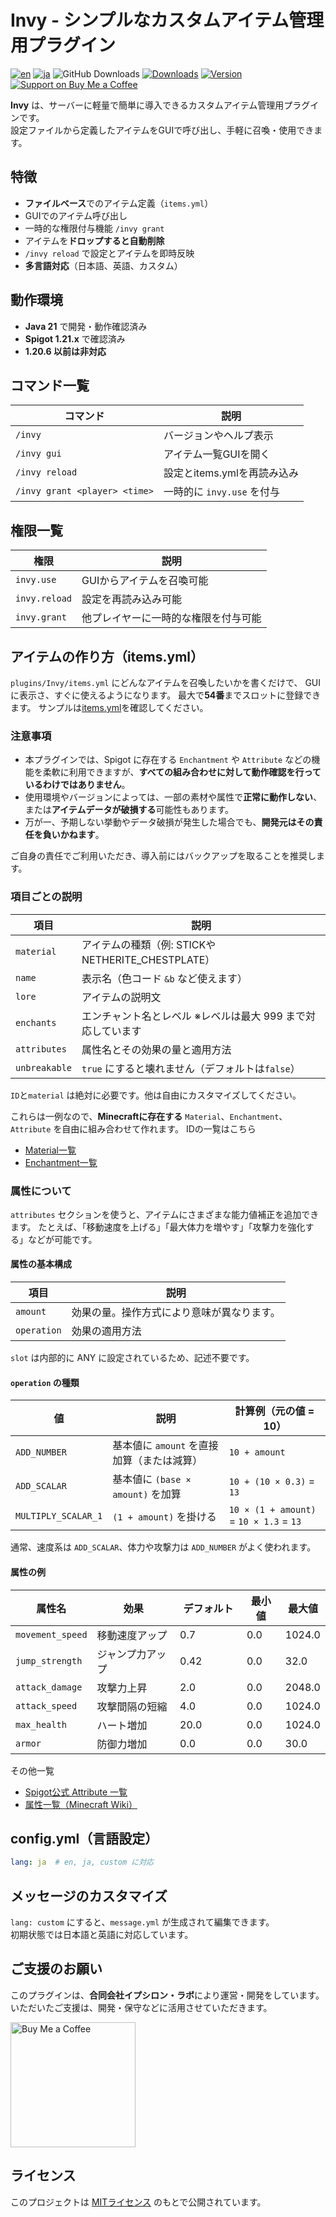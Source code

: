 # Invy - シンプルなカスタムアイテム管理用プラグイン

[![en](https://img.shields.io/badge/lang-en-red.svg)](README_en.md)
[![ja](https://img.shields.io/badge/lang-ja-blue.svg)](README.md)
![GitHub Downloads](https://img.shields.io/github/downloads/epsilon-labs-llc/Invy/total?color=orange&label=GitHub%20Downloads)
[![Downloads](https://img.shields.io/spiget/downloads/124328?label=Spigot%20Downloads&color=orange)](https://www.spigotmc.org/resources/124328/)
[![Version](https://img.shields.io/spiget/version/124328?color=brightgreen)](https://www.spigotmc.org/resources/124328/)
[![Support on Buy Me a Coffee](https://img.shields.io/badge/Support-Buy%20Me%20a%20Coffee-ffdd00?logo=buymeacoffee)](https://buymeacoffee.com/epsilonlabs)

**Invy** は、サーバーに軽量で簡単に導入できるカスタムアイテム管理用プラグインです。  
設定ファイルから定義したアイテムをGUIで呼び出し、手軽に召喚・使用できます。

## 特徴

- **ファイルベース**でのアイテム定義（`items.yml`）
- GUIでのアイテム呼び出し
- 一時的な権限付与機能 `/invy grant`
- アイテムを**ドロップすると自動削除**
- `/invy reload` で設定とアイテムを即時反映
- **多言語対応**（日本語、英語、カスタム）

## 動作環境

- **Java 21** で開発・動作確認済み
- **Spigot 1.21.x** で確認済み
- **1.20.6 以前は非対応**

## コマンド一覧

| コマンド                          | 説明                   |
|-------------------------------|----------------------|
| `/invy`                       | バージョンやヘルプ表示          |
| `/invy gui`                   | アイテム一覧GUIを開く         |
| `/invy reload`                | 設定とitems.ymlを再読み込み   |
| `/invy grant <player> <time>` | 一時的に `invy.use` を付与  |

## 権限一覧

| 権限            | 説明                 |
|---------------|--------------------|
| `invy.use`    | GUIからアイテムを召喚可能     |
| `invy.reload` | 設定を再読み込み可能         |
| `invy.grant`  | 他プレイヤーに一時的な権限を付与可能 |

## アイテムの作り方（items.yml）

`plugins/Invy/items.yml` にどんなアイテムを召喚したいかを書くだけで、 GUIに表示さ、すぐに使えるようになります。
最大で**54番**までスロットに登録できます。
サンプルは[items.yml](src/main/resources/items.yml)を確認してください。

### 注意事項
- 本プラグインでは、Spigot に存在する `Enchantment` や `Attribute` などの機能を柔軟に利用できますが、**すべての組み合わせに対して動作確認を行っているわけではありません**。
- 使用環境やバージョンによっては、一部の素材や属性で**正常に動作しない**、または**アイテムデータが破損する**可能性もあります。
- 万が一、予期しない挙動やデータ破損が発生した場合でも、**開発元はその責任を負いかねます**。

ご自身の責任でご利用いただき、導入前にはバックアップを取ることを推奨します。

### 項目ごとの説明

| 項目            | 説明                                     |
|---------------|----------------------------------------|
| `material`    | アイテムの種類（例: STICKやNETHERITE_CHESTPLATE） |
| `name`        | 表示名（色コード `&b` など使えます）                  |
| `lore`        | アイテムの説明文                               |
| `enchants`    | エンチャント名とレベル ※レベルは最大 999 まで対応しています      |
| `attributes`  | 属性名とその効果の量と適用方法                        |
| `unbreakable` | `true`  にすると壊れません（デフォルトは`false`）       |

`ID`と`material` は絶対に必要です。他は自由にカスタマイズしてください。

これらは一例なので、**Minecraftに存在する** `Material`、`Enchantment`、`Attribute` を自由に組み合わせて作れます。
IDの一覧はこちら
- [Material一覧](https://hub.spigotmc.org/javadocs/bukkit/org/bukkit/Material.html)
- [Enchantment一覧](https://hub.spigotmc.org/javadocs/bukkit/org/bukkit/enchantments/Enchantment.html)

### 属性について
`attributes` セクションを使うと、アイテムにさまざまな能力値補正を追加できます。
たとえば、「移動速度を上げる」「最大体力を増やす」「攻撃力を強化する」などが可能です。

#### 属性の基本構成
| 項目           | 説明                    |
|--------------|-----------------------|
| `amount`     | 効果の量。操作方式により意味が異なります。 |
| `operation`  | 効果の適用方法               |

`slot` は内部的に ANY に設定されているため、記述不要です。

#### `operation` の種類
| 値                   | 説明                         | 計算例（元の値 = 10）                           |
|---------------------|----------------------------|-----------------------------------------|
| `ADD_NUMBER`        | 基本値に `amount` を直接加算（または減算） | `10 + amount`                           |
| `ADD_SCALAR`        | 基本値に `(base × amount)` を加算 | `10 + (10 × 0.3)` = `13`                |
| `MULTIPLY_SCALAR_1` | `(1 + amount)` を掛ける        | `10 × (1 + amount)` = `10 × 1.3` = `13` |

通常、速度系は `ADD_SCALAR`、体力や攻撃力は `ADD_NUMBER` がよく使われます。

#### 属性の例
| 属性名	             | 効果       | デフォルト　 | 最小値	 | 最大値    |
|------------------|----------|--------|------|--------|
| `movement_speed` | 移動速度アップ  | 0.7　   | 0.0  | 1024.0 |
| `jump_strength`  | ジャンプ力アップ | 0.42	  | 0.0	 | 32.0   |
| `attack_damage`  | 攻撃力上昇    | 2.0　   | 0.0	 | 2048.0 |
| `attack_speed`   | 攻撃間隔の短縮  | 4.0	   | 0.0  | 1024.0 |
| `max_health`     | ハート増加    | 20.0	  | 0.0  | 1024.0 |
| `armor`          | 防御力増加    | 0.0	   | 0.0	 | 30.0   |

その他一覧
- [Spigot公式 Attribute 一覧](https://hub.spigotmc.org/javadocs/spigot/org/bukkit/attribute/Attribute.html)
- [属性一覧（Minecraft Wiki）](https://ja.minecraft.wiki/w/%E5%B1%9E%E6%80%A7#%E5%B1%9E%E6%80%A7%E4%B8%80%E8%A6%A7)

## config.yml（言語設定）

```yaml
lang: ja  # en, ja, custom に対応
```

## メッセージのカスタマイズ
`lang: custom` にすると、`message.yml` が生成されて編集できます。  
初期状態では日本語と英語に対応しています。

## ご支援のお願い

このプラグインは、**合同会社イプシロン・ラボ**により運営・開発をしています。  
いただいたご支援は、開発・保守などに活用させていただきます。

<a href="https://www.buymeacoffee.com/epsilonlabs" target="_blank">
  <img src="https://cdn.buymeacoffee.com/buttons/v2/default-yellow.png" alt="Buy Me a Coffee" width="200" />
</a>

## ライセンス
このプロジェクトは [MITライセンス](LICENSE) のもとで公開されています。
